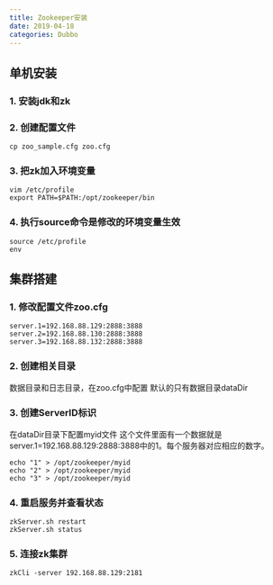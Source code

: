 ```yaml
---
title: Zookeeper安装
date: 2019-04-18
categories: Dubbo
---
```


## 单机安装
### 1. 安装jdk和zk
### 2. 创建配置文件
```
cp zoo_sample.cfg zoo.cfg
```
### 3. 把zk加入环境变量
```
vim /etc/profile
export PATH=$PATH:/opt/zookeeper/bin
```
### 4. 执行source命令是修改的环境变量生效
```
source /etc/profile
env
```

## 集群搭建
### 1. 修改配置文件zoo.cfg
```
server.1=192.168.88.129:2888:3888
server.2=192.168.88.130:2888:3888
server.3=192.168.88.132:2888:3888
```
### 2. 创建相关目录
数据目录和日志目录，在zoo.cfg中配置
默认的只有数据目录dataDir
### 3. 创建ServerID标识
在dataDir目录下配置myid文件
这个文件里面有一个数据就是server.1=192.168.88.129:2888:3888中的1。每个服务器对应相应的数字。
```
echo "1" > /opt/zookeeper/myid
echo "2" > /opt/zookeeper/myid
echo "3" > /opt/zookeeper/myid
```
### 4. 重启服务并查看状态
```
zkServer.sh restart
zkServer.sh status
```
### 5. 连接zk集群
```
zkCli -server 192.168.88.129:2181
```
